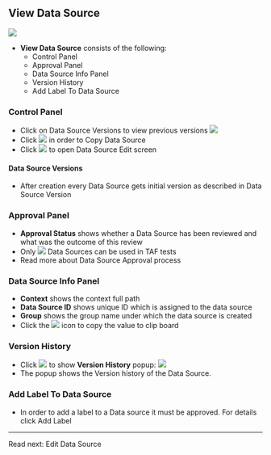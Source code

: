 ## View Data Source

<img src="assets/images/screens/datasource_view.png" class="docs-screenshot">

- **View Data Source** consists of the following:
    - <a ng-click="vm.scrollTo('controls')">Control Panel</a>
    - <a ng-click="vm.scrollTo('approval')">Approval Panel</a>
    - <a ng-click="vm.scrollTo('datasourceinfo')">Data Source Info Panel</a>
    - <a ng-click="vm.scrollTo('version')">Version History</a>
    - <a ng-click="vm.scrollTo('label')">Add Label To Data Source</a>

<a name="controls"></a>
### Control Panel

- Click on <a ng-click="vm.scrollTo('versions')">Data Source Versions</a> to view previous versions
    <img src="assets/images/widgets/version_dropdown.png" class="docs-screenshot">
- Click ![](assets/images/buttons/copy_start.png) in order to <a ui-sref="documentation.datasource-copy">Copy Data Source</a>
- Click ![](assets/images/buttons/edit.png) to open <a ui-sref="documentation.datasource-edit">Data Source Edit</a> screen

<a name="versions"></a>
#### **Data Source Versions**

- After creation every Data Source gets initial version as described in
<a ui-sref="documentation.datasource-create({'#': 'version'})">Data Source Version</a>


<a name="approval"></a>
### Approval Panel

- **Approval Status** shows whether a Data Source has been reviewed
  and what was the outcome of this review
- Only ![](assets/images/other/approved_label.png) Data Sources can be
  used in TAF tests</a>
- Read more about Data Source  <a ui-sref="documentation.datasource-approve">Approval process</a>

<a name="datasourceinfo"></a>
### Data Source Info Panel

- **Context** shows the context full path
- **Data Source ID** shows unique ID which is assigned to the data source
- **Group** shows the group name under which the data source is created
- Click the ![](assets/images/buttons/copy_to_clipboard.png) icon to copy the value to clip board

<a name="version"></a>
### Version History

- Click ![](assets/images/buttons/sprint_version_history.png) to show **Version History** popup:
  <img src="assets/images/popups/version_history.png" class="docs-screenshot">
- The popup shows the <a ui-sref="documentation.datasource-create({'#': 'version'})">Version</a> history of the Data Source.

<a name="label"></a>
### Add Label To Data Source

- In order to add a label to a Data source it must be approved. For details click <a ui-sref="documentation.datasource-label">Add Label</a>

---

Read next: <a ui-sref="documentation.datasource-edit">Edit Data Source</a>

